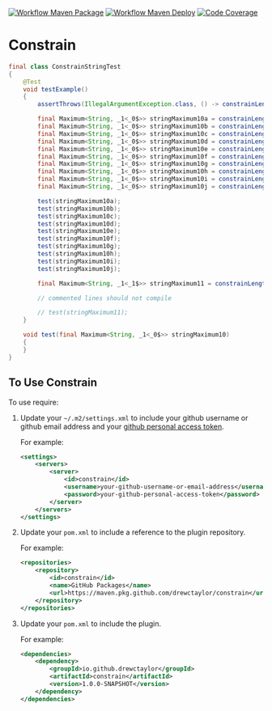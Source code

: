 [![Workflow Maven Package](https://github.com/drewctaylor/constrain/workflows/workflow-maven-package/badge.svg)](https://github.com/drewctaylor/constrain/workflows/workflow-maven-package/badge.svg)
[![Workflow Maven Deploy](https://github.com/drewctaylor/constrain/workflows/workflow-maven-deploy/badge.svg)](https://github.com/drewctaylor/constrain/workflows/workflow-maven-deploy/badge.svg)
[![Code Coverage](https://codecov.io/gh/drewctaylor/constrain/branch/master/graph/badge.svg)](https://codecov.io/gh/drewctaylor/constrain)

# Constrain

```java
final class ConstrainStringTest
{
    @Test
    void testExample()
    {
        assertThrows(IllegalArgumentException.class, () -> constrainLengthLessThanOrEqual("01234567890", integer(_1(_0())), "stringMaximum10B"));

        final Maximum<String, _1<_0$>> stringMaximum10a = constrainLengthLessThanOrEqual("0", integer(_1(_0())), "stringMaximum10a");
        final Maximum<String, _1<_0$>> stringMaximum10b = constrainLengthLessThanOrEqual("01", integer(_1(_0())), "stringMaximum10b");
        final Maximum<String, _1<_0$>> stringMaximum10c = constrainLengthLessThanOrEqual("012", integer(_1(_0())), "stringMaximum10c");
        final Maximum<String, _1<_0$>> stringMaximum10d = constrainLengthLessThanOrEqual("0123", integer(_1(_0())), "stringMaximum10d");
        final Maximum<String, _1<_0$>> stringMaximum10e = constrainLengthLessThanOrEqual("01234", integer(_1(_0())), "stringMaximum10e");
        final Maximum<String, _1<_0$>> stringMaximum10f = constrainLengthLessThanOrEqual("012345", integer(_1(_0())), "stringMaximum10f");
        final Maximum<String, _1<_0$>> stringMaximum10g = constrainLengthLessThanOrEqual("0123456", integer(_1(_0())), "stringMaximum10g");
        final Maximum<String, _1<_0$>> stringMaximum10h = constrainLengthLessThanOrEqual("01234567", integer(_1(_0())), "stringMaximum10h");
        final Maximum<String, _1<_0$>> stringMaximum10i = constrainLengthLessThanOrEqual("012345678", integer(_1(_0())), "stringMaximum10i");
        final Maximum<String, _1<_0$>> stringMaximum10j = constrainLengthLessThanOrEqual("0123456789", integer(_1(_0())), "stringMaximum10j");

        test(stringMaximum10a);
        test(stringMaximum10b);
        test(stringMaximum10c);
        test(stringMaximum10d);
        test(stringMaximum10e);
        test(stringMaximum10f);
        test(stringMaximum10g);
        test(stringMaximum10h);
        test(stringMaximum10i);
        test(stringMaximum10j);

        final Maximum<String, _1<_1$>> stringMaximum11 = constrainLengthLessThanOrEqual("01234567890", integer(_1(_1())), "stringMaximum11");

        // commented lines should not compile

        // test(stringMaximum11);
    }

    void test(final Maximum<String, _1<_0$>> stringMaximum10)
    {
    }
}
```

## To Use Constrain

To use require:

1) Update your `~/.m2/settings.xml` to include your github username or github email address and your [github personal access token](https://help.github.com/en/github/authenticating-to-github/creating-a-personal-access-token-for-the-command-line).

    For example:

    ```xml
    <settings>
        <servers>
            <server>
                <id>constrain</id>
                <username>your-github-username-or-email-address</username>
                <password>your-github-personal-access-token</password>
            </server>
        </servers>
    </settings>
    ```

2) Update your `pom.xml` to include a reference to the plugin repository.

    For example:

    ```xml
    <repositories>
        <repository>
            <id>constrain</id>
            <name>GitHub Packages</name>
            <url>https://maven.pkg.github.com/drewctaylor/constrain</url>
        </repository>
    </repositories>
    ```

3) Update your `pom.xml` to include the plugin. 

    For example:
    
    ```xml
    <dependencies>
        <dependency>
            <groupId>io.github.drewctaylor</groupId>
            <artifactId>constrain</artifactId>
            <version>1.0.0-SNAPSHOT</version>
        </dependency>
    </dependencies>
    ```
